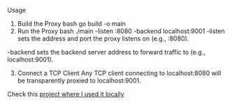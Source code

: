 Usage
1. Build the Proxy
bash
go build -o main
2. Run the Proxy
bash
./main -listen :8080 -backend localhost:9001
-listen sets the address and port the proxy listens on (e.g., :8080).

-backend sets the backend server address to forward traffic to (e.g., localhost:9001).

3. Connect a TCP Client
Any TCP client connecting to localhost:8080 will be transparently proxied to localhost:9001.

Check this [project where I used it locally](https://github.com/Rajarshi-Misra/Bitcoin-AI-Agent)

